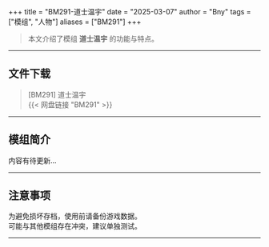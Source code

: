 +++
title = "BM291-道士温宇"
date = "2025-03-07"
author = "Bny"
tags = ["模组", "人物"]
aliases = ["BM291"]
+++

> 本文介绍了模组 **道士温宇** 的功能与特点。

---

## 文件下载

> [BM291] 道士温宇  
{{< 网盘链接 "BM291" >}}  

---

## 模组简介

>  
内容有待更新...  

---

## 注意事项

>  
为避免损坏存档，使用前请备份游戏数据。  
可能与其他模组存在冲突，建议单独测试。  

---

